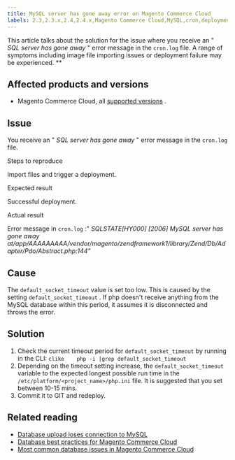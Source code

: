 ```yaml
---
title: MySQL server has gone away​ error on Magento Commerce Cloud
labels: 2.3,2.3.x,2.4,2.4.x,Magento Commerce Cloud,MySQL,cron,deployment fails,error,log,time-out
---
```


This article talks about the solution for the issue where you receive an " *SQL server has gone away* " error message in the `cron.log` file. A range of symptoms including image file importing issues or deployment failure may be experienced. ** 

## Affected products and versions

* Magento Commerce Cloud, all [supported versions](https://magento.com/sites/default/files/magento-software-lifecycle-policy.pdf) .

## Issue

You receive an " *SQL server has gone away* " error message in the `cron.log` file.

 <span class="wysiwyg-underline">Steps to reproduce</span> 

Import files and trigger a deployment.

 <span class="wysiwyg-underline">Expected result</span> 

Successful deployment.

 <span class="wysiwyg-underline">Actual result</span> 

Error message in `cron.log` :" *SQLSTATE\[HY000\] \[2006\] MySQL server has gone away at/app/AAAAAAAAA/vendor/magento/zendframework1/library/Zend/Db/Adapter/Pdo/Abstract.php:144"* 

## Cause

The `default_socket_timeout` value is set too low. This is caused by the setting `default_socket_timeout` . If php doesn't receive anything from the MySQL database within this period, it assumes it is disconnected and throws the error.

## Solution

1. Check the current timeout period for `default_socket_timeout` by running in the CLI:    ```clike    php -i |grep default_socket_timeout    ```    
1. Depending on the timeout setting increase, the `default_socket_timeout` variable to the expected longest possible run time in the `/etc/platform/<project_name>/php.ini` file. It is suggested that you set between 10-15 mins.
1. Commit it to GIT and redeploy.

## Related reading

* [Database upload loses connection to MySQL](https://support.magento.com/hc/en-us/articles/360037591172)
* [Database best practices for Magento Commerce Cloud](https://support.magento.com/hc/en-us/articles/360041997312)
* [Most common database issues in Magento Commerce Cloud](https://support.magento.com/hc/en-us/articles/360041739651)

